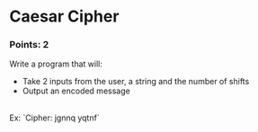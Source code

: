 # Caesar Cipher
### Points: 2 <br>
Write a program that will: 
- Take 2 inputs from the user, a string and the number of shifts
- Output an encoded message
<br>
Ex:
`Cipher: jgnnq yqtnf`
